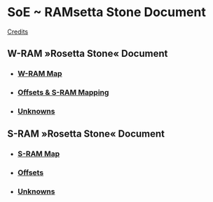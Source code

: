 ﻿# SoE ~ RAMsetta Stone Document

[Credits](Credits.md)

## W-RAM »Rosetta Stone« Document 

* ### [W-RAM Map](WRAM.md)
* ### [Offsets & S-RAM Mapping](WRAM-Offsets.md)
* ### [Unknowns](WRAM-Unknowns.md)

## S-RAM »Rosetta Stone« Document 

* ### [S-RAM Map](SRAM.md)
* ### [Offsets](SRAM-Offsets.md)
* ### [Unknowns](SRAM-Unknowns.md)

